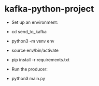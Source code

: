 # kafka-python-project

- Set up an environment:
- cd send_to_kafka
- python3 -m venv env
- source env/bin/activate
- pip install -r requirements.txt

- Run the producer:
- python3 main.py
